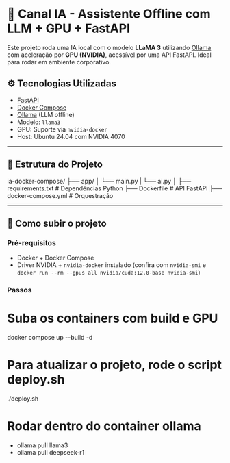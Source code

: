 # 🤖 Canal IA - Assistente Offline com LLM + GPU + FastAPI

Este projeto roda uma IA local com o modelo **LLaMA 3** utilizando [Ollama](https://ollama.com/) com aceleração por **GPU (NVIDIA)**, acessível por uma API FastAPI. Ideal para rodar em ambiente corporativo.
## ⚙️ Tecnologias Utilizadas

- [FastAPI](https://fastapi.tiangolo.com/)
- [Docker Compose](https://docs.docker.com/compose/)
- [Ollama](https://ollama.com/) (LLM offline)
- Modelo: `llama3`
- GPU: Suporte via `nvidia-docker`
- Host: Ubuntu 24.04 com NVIDIA 4070

---

## 📁 Estrutura do Projeto

ia-docker-compose/
├── app/
│ └── main.py
| └── ai.py
│
├── requirements.txt # Dependências Python
├── Dockerfile # API FastAPI
├── docker-compose.yml # Orquestração


---

## 🚀 Como subir o projeto

### Pré-requisitos

- Docker + Docker Compose
- Driver NVIDIA + `nvidia-docker` instalado (confira com `nvidia-smi` e `docker run --rm --gpus all nvidia/cuda:12.0-base nvidia-smi`)

### Passos

# Suba os containers com build e GPU
docker compose up --build -d

# Para atualizar o projeto, rode o script deploy.sh
./deploy.sh

# Rodar dentro do container ollama
- ollama pull llama3
- ollama pull deepseek-r1
